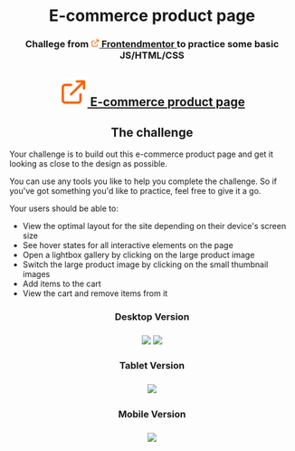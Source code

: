 <h1 align="center"> E-commerce product page</h1>
<h3 align="center"> Challege from <a href="https://www.frontendmentor.io/challenges"> <img src="https://github.com/jackson-alves-182/jackson-alves-182/blob/master/external-link.svg" width="15px"> Frontendmentor </a> to practice some basic JS/HTML/CSS </h3>

<h2 align="center"> <a href="https://ecommerce-product-page-five-xi.vercel.app"> <img src="https://github.com/jackson-alves-182/jackson-alves-182/blob/master/external-link.svg"> E-commerce product page  </a></h2>

<h4 align="center">

<h2 align="center"> The challenge </h2>

Your challenge is to build out this e-commerce product page and get it looking as close to the design as possible.

You can use any tools you like to help you complete the challenge. So if you've got something you'd like to practice, feel free to give it a go.

Your users should be able to:

- View the optimal layout for the site depending on their device's screen size
- See hover states for all interactive elements on the page
- Open a lightbox gallery by clicking on the large product image
- Switch the large product image by clicking on the small thumbnail images
- Add items to the cart
- View the cart and remove items from it</h4>

<h3 align="center"> Desktop Version </h3>
<h3 align="center">
<img src="https://github.com/jackson-alves-182/archives-Readme/blob/main/e-comerce/Desktop-version.jpg" width="600px">
<img src="https://github.com/jackson-alves-182/archives-Readme/blob/main/e-comerce/Desktop-version-modal.jpg" width="600px">

</h3>

<h3 align="center"> Tablet Version </h3>
<h3 align="center">
<img src="https://github.com/jackson-alves-182/archives-Readme/blob/main/e-comerce/tablet.gif" width="300px"> 
</h3>

<h3 align="center"> Mobile Version </h3>
<h3 align="center">
<img src="https://github.com/jackson-alves-182/archives-Readme/blob/main/e-comerce/mobile.gif" width="200px"> 
</h3>
